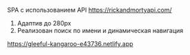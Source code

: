 SPA с использованием API https://rickandmortyapi.com/

1. Адаптив до 280px
2. Реализован поиск по имени и динамическая навигация

https://gleeful-kangaroo-e43736.netlify.app


